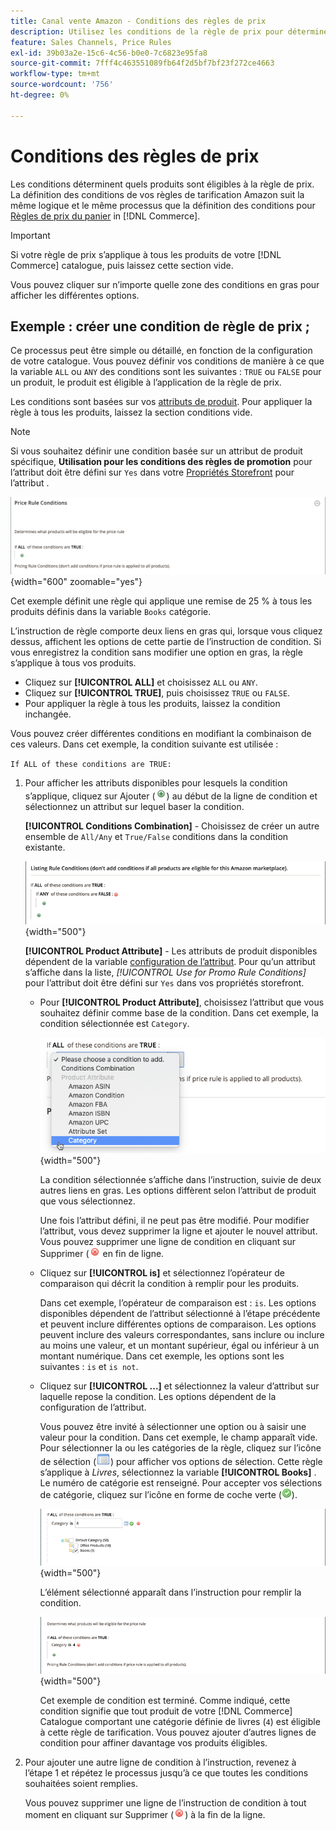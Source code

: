 ```yaml
---
title: Canal vente Amazon - Conditions des règles de prix
description: Utilisez les conditions de la règle de prix pour déterminer les produits éligibles à la règle de prix de la liste.
feature: Sales Channels, Price Rules
exl-id: 39b03a2e-15c6-4c56-b0e0-7c6823e95fa8
source-git-commit: 7fff4c463551089fb64f2d5bf7bf23f272ce4663
workflow-type: tm+mt
source-wordcount: '756'
ht-degree: 0%

---
```


# Conditions des règles de prix

Les conditions déterminent quels produits sont éligibles à la règle de prix. La définition des conditions de vos règles de tarification Amazon suit la même logique et le même processus que la définition des conditions pour [Règles de prix du panier](https://experienceleague.adobe.com/docs/commerce-admin/marketing/promotions/cart-rules/price-rules-cart.html) in [!DNL Commerce].

>[!IMPORTANT]
>
>Si votre règle de prix s’applique à tous les produits de votre [!DNL Commerce] catalogue, puis laissez cette section vide.

Vous pouvez cliquer sur n’importe quelle zone des conditions en gras pour afficher les différentes options.

## Exemple : créer une condition de règle de prix ;

Ce processus peut être simple ou détaillé, en fonction de la configuration de votre catalogue. Vous pouvez définir vos conditions de manière à ce que la variable `ALL` ou `ANY` des conditions sont les suivantes : `TRUE` ou `FALSE` pour un produit, le produit est éligible à l’application de la règle de prix.

Les conditions sont basées sur vos [attributs de produit](https://experienceleague.adobe.com/docs/commerce-admin/catalog/product-attributes/product-attributes.html). Pour appliquer la règle à tous les produits, laissez la section conditions vide.

>[!NOTE]
>
>Si vous souhaitez définir une condition basée sur un attribut de produit spécifique, **Utilisation pour les conditions des règles de promotion** pour l’attribut doit être défini sur `Yes` dans votre [Propriétés Storefront](https://experienceleague.adobe.com/docs/commerce-admin/catalog/product-attributes/create/attribute-product-create.html) pour l’attribut .

![Condition de règle de prix - ligne 1](assets/ob-price-rules-condition-1.png){width="600" zoomable="yes"}

Cet exemple définit une règle qui applique une remise de 25 % à tous les produits définis dans la variable `Books` catégorie.

L’instruction de règle comporte deux liens en gras qui, lorsque vous cliquez dessus, affichent les options de cette partie de l’instruction de condition. Si vous enregistrez la condition sans modifier une option en gras, la règle s’applique à tous vos produits.

- Cliquez sur **[!UICONTROL ALL]** et choisissez `ALL` ou `ANY`.
- Cliquez sur **[!UICONTROL TRUE]**, puis choisissez `TRUE` ou `FALSE`.
- Pour appliquer la règle à tous les produits, laissez la condition inchangée.

Vous pouvez créer différentes conditions en modifiant la combinaison de ces valeurs. Dans cet exemple, la condition suivante est utilisée :

`If ALL of these conditions are TRUE:`

1. Pour afficher les attributs disponibles pour lesquels la condition s’applique, cliquez sur Ajouter (![Icône Ajouter](assets/btn-add-grn.png)) au début de la ligne de condition et sélectionnez un attribut sur lequel baser la condition.

   **[!UICONTROL Conditions Combination]** - Choisissez de créer un autre ensemble de `All/Any` et `True/False` conditions dans la condition existante.

   ![Combinaison des conditions de règle de prix](assets/ob-conditions-combinations.png){width="500"}

   **[!UICONTROL Product Attribute]** - Les attributs de produit disponibles dépendent de la variable [configuration de l’attribut](https://experienceleague.adobe.com/docs/commerce-admin/catalog/product-attributes/create/attribute-product-create.html). Pour qu’un attribut s’affiche dans la liste, *[!UICONTROL Use for Promo Rule Conditions]* pour l’attribut doit être défini sur `Yes` dans vos propriétés storefront.

   - Pour **[!UICONTROL Product Attribute]**, choisissez l’attribut que vous souhaitez définir comme base de la condition. Dans cet exemple, la condition sélectionnée est `Category`.

     ![Condition de règle de prix - ligne 2, partie 2](assets/ob-price-rule-condition-2.png){width="500"}

     La condition sélectionnée s’affiche dans l’instruction, suivie de deux autres liens en gras. Les options diffèrent selon l’attribut de produit que vous sélectionnez.

     Une fois l’attribut défini, il ne peut pas être modifié. Pour modifier l’attribut, vous devez supprimer la ligne et ajouter le nouvel attribut. Vous pouvez supprimer une ligne de condition en cliquant sur Supprimer (![Icône Supprimer](assets/btn-del-red.png) en fin de ligne.

   - Cliquez sur **[!UICONTROL is]** et sélectionnez l’opérateur de comparaison qui décrit la condition à remplir pour les produits.

     Dans cet exemple, l’opérateur de comparaison est : `is`. Les options disponibles dépendent de l’attribut sélectionné à l’étape précédente et peuvent inclure différentes options de comparaison. Les options peuvent inclure des valeurs correspondantes, sans inclure ou inclure au moins une valeur, et un montant supérieur, égal ou inférieur à un montant numérique. Dans cet exemple, les options sont les suivantes : `is` et `is not`.

   - Cliquez sur **[!UICONTROL ...]** et sélectionnez la valeur d’attribut sur laquelle repose la condition. Les options dépendent de la configuration de l’attribut.

     Vous pouvez être invité à sélectionner une option ou à saisir une valeur pour la condition. Dans cet exemple, le champ apparaît vide. Pour sélectionner la ou les catégories de la règle, cliquez sur l’icône de sélection (![Icône Sélecteur](assets/btn-chooser.png)) pour afficher vos options de sélection. Cette règle s’applique à _Livres_, sélectionnez la variable **[!UICONTROL Books]** . Le numéro de catégorie est renseigné. Pour accepter vos sélections de catégorie, cliquez sur l’icône en forme de coche verte (![Icône Cocher](assets/btn-check-mark-green.png)).

     ![Condition de règle de prix - ligne 2, partie 3](assets/ob-price-rule-condition-3.png){width="500"}

     L’élément sélectionné apparaît dans l’instruction pour remplir la condition.

     ![Condition de règle de prix - ligne 2, partie 4](assets/ob-price-rule-condition-4.png){width="500"}

     Cet exemple de condition est terminé. Comme indiqué, cette condition signifie que tout produit de votre [!DNL Commerce] Catalogue comportant une catégorie définie de livres (`4`) est éligible à cette règle de tarification. Vous pouvez ajouter d’autres lignes de condition pour affiner davantage vos produits éligibles.

1. Pour ajouter une autre ligne de condition à l’instruction, revenez à l’étape 1 et répétez le processus jusqu’à ce que toutes les conditions souhaitées soient remplies.

   Vous pouvez supprimer une ligne de l’instruction de condition à tout moment en cliquant sur Supprimer (![Icône Supprimer](assets/btn-del-red.png)) à la fin de la ligne.

